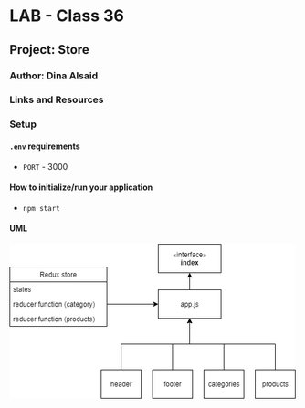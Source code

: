 # LAB - Class 36

## Project: Store

### Author: Dina Alsaid

### Links and Resources

<!-- [deploymment on Netlify](https://happy-sammet-ed55fc.netlify.app/) -->

### Setup

#### `.env` requirements

- `PORT` - 3000

#### How to initialize/run your application

- `npm start`

#### UML

![UML](./lab36.png)
